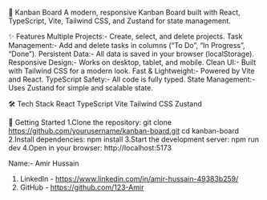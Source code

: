 🚀 Kanban Board
A modern, responsive Kanban Board built with React, TypeScript, Vite, Tailwind CSS, and Zustand for state management.

✨ Features
Multiple Projects:- Create, select, and delete projects.
Task Management:- Add and delete tasks in columns (“To Do”, “In Progress”, “Done”).
Persistent Data:- All data is saved in your browser (localStorage).
Responsive Design:- Works on desktop, tablet, and mobile.
Clean UI:- Built with Tailwind CSS for a modern look.
Fast & Lightweight:- Powered by Vite and React.
TypeScript Safety:- All code is fully typed.
State Management:- Uses Zustand for simple and scalable state.

🛠️ Tech Stack
React
TypeScript
Vite
Tailwind CSS
Zustand

🚦 Getting Started
1.Clone the repository: git clone https://github.com/yourusername/kanban-board.git
cd kanban-board
2.Install dependencies: npm install
3.Start the development server: npm run dev
4.Open in your browser: http://localhost:5173

Name:- Amir Hussain
1. LinkedIn - https://www.linkedin.com/in/amir-hussain-49383b259/
2. GitHub - https://github.com/123-Amir